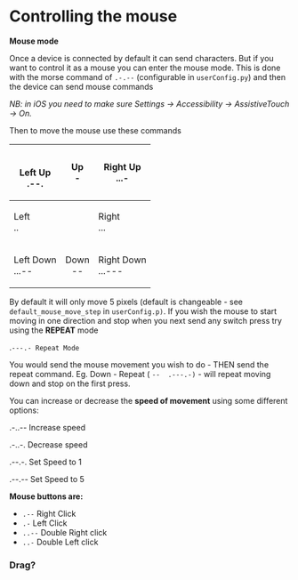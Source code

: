 # Controlling the mouse



**Mouse mode**

Once a device is connected by default it can send characters. But if you want to control it as a mouse you can enter the mouse mode. This is done with the morse command of `.-.--` (configurable in `userConfig.py`) and then the device can send mouse commands

_NB: in iOS you need to make sure Settings -> Accessibility -> AssistiveTouch -> On._

Then to move the mouse use these commands

| <p><br>Left Up<br>.--.</p> |   <p>Up<br>-</p>  | <p>Right Up<br>...-</p>     |
| -------------------------- | :---------------: | --------------------------- |
| <p>Left<br>..</p>          |                   | <p>Right<br>...</p>         |
| <p>Left Down<br>...--</p>  | <p>Down<br>--</p> | <p>Right Down<br>...---</p> |

By default it will only move 5 pixels (default is changeable - see `default_mouse_move_step` in `userConfig.p)`. If you wish the mouse to start moving in one direction and stop when you next send any switch press try using the **REPEAT** mode

.`---.- Repeat Mode`

You would send the mouse movement you wish to do - THEN send the repeat command. Eg. Down - Repeat ( `--  .---.-)` - will repeat moving down and stop on the first press.&#x20;

You can increase or decrease the **speed of movement** using some different options:&#x20;

.-..-- Increase speed

.-..-. Decrease speed

.--.-. Set Speed to 1

.--.-- Set Speed to 5

**Mouse buttons are:**

* `.--` Right Click
* `.-` Left Click
* `..--` Double Right click
* `..-` Double Left click

### Drag?
